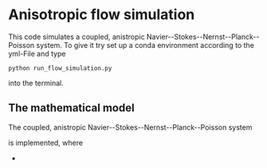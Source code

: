 # Anisotropic flow simulation

This code simulates a coupled, anistropic Navier--Stokes--Nernst--Planck--Poisson system. 
To give it try set up a conda environment according to the yml-File and type

`python run_flow_simulation.py`

into the terminal.

## The mathematical model 

The coupled, anistropic Navier--Stokes--Nernst--Planck--Poisson system

is implemented, where

- 

